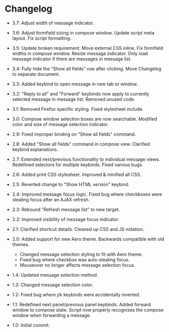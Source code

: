 # Changelog

* 3.7: Adjust width of message indicator.

* 3.6: Adjust formfield sizing in compose window. Update script meta layout. Fix script formatting.

* 3.5: Update broken requirement. Move external CSS inline. Fix formfield widths in compose window. Resize message indicator. Only load message indicator if there are messages in message list.

* 3.4: Fully hide the "Show all fields" row after clicking. Move Changelog to separate document.

* 3.3: Added keybind to open message in new tab or window.

* 3.2: "Reply to all" and "Forward" keybinds now apply to currently selected message in message list. Removed unused code.

* 3.1: Removed Firefox specific styling. Fixed stylesheet include.

* 3.0: Compose window selection boxes are now searchable. Modified color and size of message selection indicator.

* 2.9: Fixed improper binding on "Show all fields" command.

* 2.8: Added "Show all fields" command in compose view. Clarified keybind explanations.

* 2.7: Extended next/previous functionality to individual message views. Redefined selectors for multiple keybinds. Fixed various bugs.

* 2.6: Added print CSS stylesheet. Improved & minified all CSS.

* 2.5: Reverted change to "Show HTML version" keybind.

* 2.4: Improved message focus logic. Fixed bug where checkboxes were stealing focus after an AJAX refresh.

* 2.3: Rebound "Refresh message list" to new target.

* 2.2: Improved visibility of message focus indicator.

* 2.1: Clarified shortcut details. Cleaned up CSS and JS notation.

* 2.0: Added support for new Aero theme. Backwards compatible with old themes.

  * Changed message selection styling to fit with Aero theme.
  * Fixed bug where checkbox was auto-stealing focus.
  * Mouseover no longer affects message selection focus.

* 1.4: Updated message selection method.

* 1.3: Changed message selection color.

* 1.2: Fixed bug where j/k keybinds were accidentally inverted.

* 1.1: Redefined next panel/previous panel keybinds. Added forward window to compose state. Script now properly recognizes the compose window when forwarding a message.

* 1.0: Initial commit.
